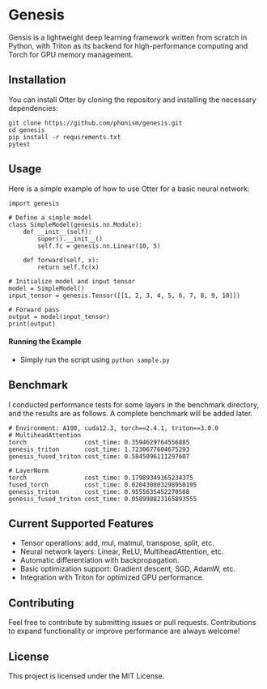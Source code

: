 # Genesis
Gensis is a lightweight deep learning framework written from scratch in Python, with Triton as its backend for high-performance computing and Torch for GPU memory management.

## Installation
You can install Otter by cloning the repository and installing the necessary dependencies:
```
git clone https://github.com/phonism/genesis.git
cd genesis
pip install -r requirements.txt
pytest
```

## Usage
Here is a simple example of how to use Otter for a basic neural network:
```
import genesis

# Define a simple model
class SimpleModel(genesis.nn.Module):
    def __init__(self):
        super().__init__()
        self.fc = genesis.nn.Linear(10, 5)

    def forward(self, x): 
        return self.fc(x)

# Initialize model and input tensor
model = SimpleModel()
input_tensor = genesis.Tensor([[1, 2, 3, 4, 5, 6, 7, 8, 9, 10]])

# Forward pass
output = model(input_tensor)
print(output)
```
#### Running the Example
+ Simply run the script using `python sample.py`

## Benchmark
I conducted performance tests for some layers in the benchmark directory, and the results are as follows. A complete benchmark will be added later.
```
# Environment: A100, cuda12.3, torch==2.4.1, triton==3.0.0
# MultiheadAttention
torch                cost_time: 0.3594629764556885
genesis_triton       cost_time: 1.7230677604675293
genesis_fused_triton cost_time: 0.5845096111297607

# LayerNorm
torch                cost_time: 0.17989349365234375
fused_torch          cost_time: 0.020430803298950195
genesis_triton       cost_time: 0.9555635452270508
genesis_fused_triton cost_time: 0.058998823165893555
```

## Current Supported Features
+ Tensor operations: add, mul, matmul, transpose, split, etc.
+ Neural network layers: Linear, ReLU, MultiheadAttention, etc.
+ Automatic differentiation with backpropagation.
+ Basic optimization support: Gradient descent, SGD, AdamW, etc.
+ Integration with Triton for optimized GPU performance.

## Contributing
Feel free to contribute by submitting issues or pull requests. Contributions to expand functionality or improve performance are always welcome!

## License
This project is licensed under the MIT License.
